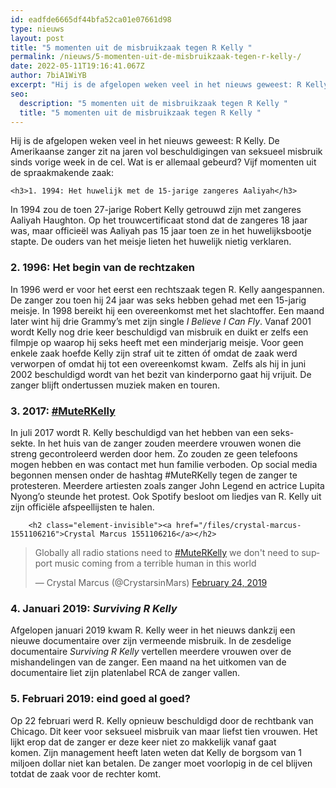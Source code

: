 ```yaml
---
id: eadfde6665df44bfa52ca01e07661d98
type: nieuws
layout: post
title: "5 momenten uit de misbruikzaak tegen R Kelly "
permalink: /nieuws/5-momenten-uit-de-misbruikzaak-tegen-r-kelly-/
date: 2022-05-11T19:16:41.067Z
author: 7biA1WiYB
excerpt: "Hij is de afgelopen weken veel in het nieuws geweest: R Kelly. De Amerikaanse zanger zit na jaren vol beschuldigingen van seksueel misbruik sinds vorige week in de cel. Wat is er allemaal gebeurd? Vijf momenten uit de spraakmakende zaak:  "
seo:
  description: "5 momenten uit de misbruikzaak tegen R Kelly "
  title: "5 momenten uit de misbruikzaak tegen R Kelly "
---
```

Hij is de afgelopen weken veel in het nieuws geweest: R Kelly. De Amerikaanse zanger zit na jaren vol beschuldigingen van seksueel misbruik sinds vorige week in de cel. Wat is er allemaal gebeurd? Vijf momenten uit de spraakmakende zaak:  

    <h3>1. 1994: Het huwelijk met de 15-jarige zangeres Aaliyah</h3>
<p>In 1994 zou de toen 27-jarige Robert Kelly getrouwd zijn met zangeres Aaliyah Haughton. Op het trouwcertificaat stond dat de zangeres 18 jaar was, maar officieël was Aaliyah pas 15 jaar toen ze in het huwelijksbootje stapte. De ouders van het meisje lieten het huwelijk nietig verklaren. </p>
<h3>2. 1996: Het begin van de rechtzaken</h3>
<p>In 1996 werd er voor het eerst een rechtszaak tegen R. Kelly aangespannen. De zanger zou toen hij 24 jaar was seks hebben gehad met een 15-jarig meisje. In 1998 bereikt hij een overeenkomst met het slachtoffer. Een maand later wint hij drie Grammy’s met zijn single <em>I Believe I Can Fly</em>. Vanaf 2001 wordt Kelly nog drie keer beschuldigd van misbruik en duikt er zelfs een filmpje op waarop hij seks heeft met een minderjarig meisje. Voor geen enkele zaak hoefde Kelly zijn straf uit te zitten óf omdat de zaak werd verworpen of omdat hij tot een overeenkomst kwam. <strong> </strong>Zelfs als hij in juni 2002 beschuldigd wordt van het bezit van kinderporno gaat hij vrijuit. De zanger blijft ondertussen muziek maken en touren.</p>
<h3>3. 2017: <a href="https://twitter.com/hashtag/muterkelly?lang=en">#MuteRKelly</a></h3>
<p>In juli 2017 wordt R. Kelly beschuldigd van het hebben van een seks-sekte. In het huis van de zanger zouden meerdere vrouwen wonen die streng gecontroleerd werden door hem. Zo zouden ze geen telefoons mogen hebben en was contact met hun familie verboden. Op social media begonnen mensen onder de hashtag #MuteRKelly tegen de zanger te protesteren. Meerdere artiesten zoals zanger John Legend en actrice Lupita Nyong’o steunde het protest. Ook Spotify besloot om liedjes van R. Kelly uit zijn officiële afspeellijsten te halen.</p>
<p><div class="media media-element-container media-default"><div id="file-536295" class="file file-document file-text-oembed">

        <h2 class="element-invisible"><a href="/files/crystal-marcus-1551106216">Crystal Marcus 1551106216</a></h2>
    
  
  <div class="content">
    
<blockquote class="twitter-tweet" data-width="550"><p lang="en" dir="ltr">Globally all radio stations need to <a href="https://twitter.com/hashtag/MuteRKelly?src=hash&amp;ref_src=twsrc%5Etfw">#MuteRKelly</a> we don&#39;t need to support music coming from a  terrible human in this world</p>&mdash; Crystal Marcus (@CrystarsinMars) <a href="https://twitter.com/CrystarsinMars/status/1099473099408449536?ref_src=twsrc%5Etfw">February 24, 2019</a></blockquote>
<script async="" src="https://platform.twitter.com/widgets.js" charset="utf-8"></script>
  </div>

  
</div>
</div>
<h3>4. Januari 2019: <em>Surviving R Kelly </em></h3>
<p>Afgelopen januari 2019 kwam R. Kelly weer in het nieuws dankzij een nieuwe documentaire over zijn vermeende misbruik. In de zesdelige documentaire <em>Surviving R Kelly </em>vertellen meerdere vrouwen over de mishandelingen van de zanger. Een maand na het uitkomen van de documentaire liet zijn platenlabel RCA de zanger vallen.</p>
<h3>5. Februari 2019: eind goed al goed?</h3>
<p>Op 22 februari werd R. Kelly opnieuw beschuldigd door de rechtbank van Chicago. Dit keer voor seksueel misbruik van maar liefst tien vrouwen. Het lijkt erop dat de zanger er deze keer niet zo makkelijk vanaf gaat komen. Zijn management heeft laten weten dat Kelly de borgsom van 1 miljoen dollar niet kan betalen. De zanger moet voorlopig in de cel blijven totdat de zaak voor de rechter komt. </p>  
